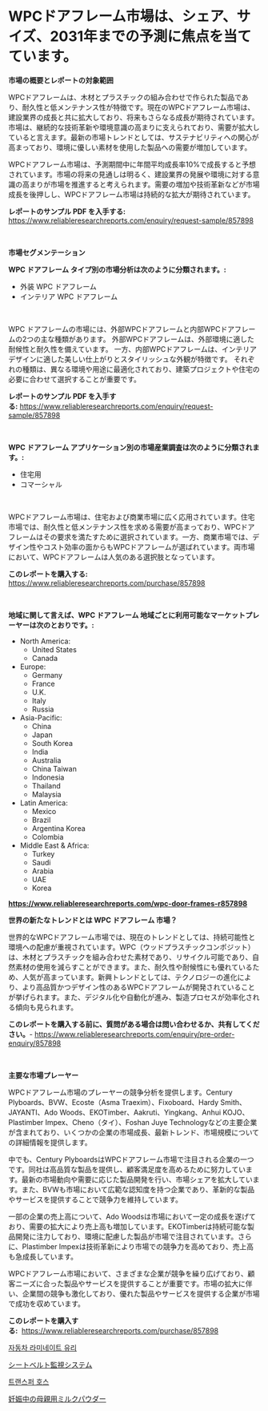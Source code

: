 <p><h1>WPCドアフレーム市場は、シェア、サイズ、2031年までの予測に焦点を当てています。</h1></p><p><strong>市場の概要とレポートの対象範囲</strong></p>
<p><p>WPCドアフレームは、木材とプラスチックの組み合わせで作られた製品であり、耐久性と低メンテナンス性が特徴です。現在のWPCドアフレーム市場は、建設業界の成長と共に拡大しており、将来もさらなる成長が期待されています。市場は、継続的な技術革新や環境意識の高まりに支えられており、需要が拡大していると言えます。最新の市場トレンドとしては、サステナビリティへの関心が高まっており、環境に優しい素材を使用した製品への需要が増加しています。</p><p>WPCドアフレーム市場は、予測期間中に年間平均成長率10%で成長すると予想されています。市場の将来の見通しは明るく、建設業界の発展や環境に対する意識の高まりが市場を推進すると考えられます。需要の増加や技術革新などが市場成長を後押しし、WPCドアフレーム市場は持続的な拡大が期待されています。</p></p>
<p><strong>レポートのサンプル PDF を入手する:</strong> <a href="https://www.reliableresearchreports.com/enquiry/request-sample/857898">https://www.reliableresearchreports.com/enquiry/request-sample/857898</a></p>
<p>&nbsp;</p>
<p><strong>市場セグメンテーション</strong></p>
<p><strong>WPC ドアフレーム タイプ別の市場分析は次のように分類されます。:</strong></p>
<p><ul><li>外装 WPC ドアフレーム</li><li>インテリア WPC ドアフレーム</li></ul></p>
<p>&nbsp;</p>
<p><p>WPC ドアフレームの市場には、外部WPCドアフレームと内部WPCドアフレームの2つの主な種類があります。 外部WPCドアフレームは、外部環境に適した耐候性と耐久性を備えています。 一方、内部WPCドアフレームは、インテリアデザインに適した美しい仕上がりとスタイリッシュな外観が特徴です。 それぞれの種類は、異なる環境や用途に最適化されており、建築プロジェクトや住宅の必要に合わせて選択することが重要です。</p></p>
<p><strong>レポートのサンプル PDF を入手する:</strong>&nbsp;<a href="https://www.reliableresearchreports.com/enquiry/request-sample/857898">https://www.reliableresearchreports.com/enquiry/request-sample/857898</a></p>
<p>&nbsp;</p>
<p><strong> WPC ドアフレーム アプリケーション別の市場産業調査は次のように分類されます。:</strong></p>
<p><ul><li>住宅用</li><li>コマーシャル</li></ul></p>
<p>&nbsp;</p>
<p><p>WPCドアフレーム市場は、住宅および商業市場に広く応用されています。住宅市場では、耐久性と低メンテナンス性を求める需要が高まっており、WPCドアフレームはその要求を満たすために選択されています。一方、商業市場では、デザイン性やコスト効率の面からもWPCドアフレームが選ばれています。両市場において、WPCドアフレームは人気のある選択肢となっています。</p></p>
<p><strong>このレポートを購入する:</strong>&nbsp; <a href="https://www.reliableresearchreports.com/purchase/857898">https://www.reliableresearchreports.com/purchase/857898</a></p>
<p>&nbsp;</p>
<p><strong>地域に関して言えば、WPC ドアフレーム 地域ごとに利用可能なマーケットプレーヤーは次のとおりです。:</strong></p>
<p><ul>
    <li>
        North America:
        <ul>
            <li>United States</li>
            <li>Canada</li>
        </ul>
    </li>
    <li>
        Europe:
        <ul>
            <li>Germany</li>
            <li>France</li>
            <li>U.K.</li>
            <li>Italy</li>
            <li>Russia</li>
        </ul>
    </li>
    <li>
        Asia-Pacific:
        <ul>
            <li>China</li>
            <li>Japan</li>
            <li>South Korea</li>
            <li>India</li>
            <li>Australia</li>
            <li>China Taiwan</li>
            <li>Indonesia</li>
            <li>Thailand</li>
            <li>Malaysia</li>
        </ul>
    </li>
    <li>
        Latin America:
        <ul>
            <li>Mexico</li>
            <li>Brazil</li>
            <li>Argentina Korea</li>
            <li>Colombia</li>
        </ul>
    </li>
    <li>
        Middle East & Africa:
        <ul>
            <li>Turkey</li>
            <li>Saudi</li>
            <li>Arabia</li>
            <li>UAE</li>
            <li>Korea</li>
        </ul>
    </li>
    </ul></p>
<p><strong><a href="https://www.reliableresearchreports.com/wpc-door-frames-r857898">https://www.reliableresearchreports.com/wpc-door-frames-r857898</a></strong>&nbsp;</p>
<p><strong>世界の新たなトレンドとは WPC ドアフレーム 市場？</strong></p>
<p><p>世界的なWPCドアフレーム市場では、現在のトレンドとしては、持続可能性と環境への配慮が重視されています。WPC（ウッドプラスチックコンポジット）は、木材とプラスチックを組み合わせた素材であり、リサイクル可能であり、自然素材の使用を減らすことができます。また、耐久性や耐候性にも優れているため、人気が高まっています。新興トレンドとしては、テクノロジーの進化により、より高品質かつデザイン性のあるWPCドアフレームが開発されていることが挙げられます。また、デジタル化や自動化が進み、製造プロセスが効率化される傾向も見られます。</p></p>
<p><strong>このレポートを購入する前に、質問がある場合は問い合わせるか、共有してください。</strong>- <a href="https://www.reliableresearchreports.com/enquiry/pre-order-enquiry/857898">https://www.reliableresearchreports.com/enquiry/pre-order-enquiry/857898</a></p>
<p>&nbsp;</p>
<p><strong>主要な市場プレーヤー</strong></p>
<p><p>WPCドアフレーム市場のプレーヤーの競争分析を提供します。Century Plyboards、BVW、Ecoste（Asma Traexim）、Fixoboard、Hardy Smith、JAYANTI、Ado Woods、EKOTimber、Aakruti、Yingkang、Anhui KOJO、Plastimber Impex、Cheno（タイ）、Foshan Juye Technologyなどの主要企業が含まれており、いくつかの企業の市場成長、最新トレンド、市場規模についての詳細情報を提供します。</p><p>中でも、Century PlyboardsはWPCドアフレーム市場で注目される企業の一つです。同社は高品質な製品を提供し、顧客満足度を高めるために努力しています。最新の市場動向や需要に応じた製品開発を行い、市場シェアを拡大しています。また、BVWも市場において広範な認知度を持つ企業であり、革新的な製品やサービスを提供することで競争力を維持しています。</p><p>一部の企業の売上高について、Ado Woodsは市場において一定の成長を遂げており、需要の拡大により売上高も増加しています。EKOTimberは持続可能な製品開発に注力しており、環境に配慮した製品が市場で注目されています。さらに、Plastimber Impexは技術革新により市場での競争力を高めており、売上高も急成長しています。</p><p>WPCドアフレーム市場において、さまざまな企業が競争を繰り広げており、顧客ニーズに合った製品やサービスを提供することが重要です。市場の拡大に伴い、企業間の競争も激化しており、優れた製品やサービスを提供する企業が市場で成功を収めています。</p></p>
<p><strong>このレポートを購入する:</strong>&nbsp;&nbsp;<a href="https://www.reliableresearchreports.com/purchase/857898">https://www.reliableresearchreports.com/purchase/857898</a></p>
<p><p><a href="https://medium.com/@hulk678678/%EC%9E%90%EB%8F%99%EC%B0%A8-%EB%9D%BC%EB%AF%B8%EB%84%A4%EC%9D%B4%ED%8A%B8-%EC%9C%A0%EB%A6%AC-%EC%8B%9C%EC%9E%A5-%EA%B7%9C%EB%AA%A8%EB%8A%94-%EA%B8%80%EB%A1%9C%EB%B2%8C-%EC%82%B0%EC%97%85%EC%97%90%EC%84%9C-%EC%B5%9C%EC%A0%81%EC%9D%98-%EB%A7%88%EC%BC%80%ED%8C%85-%EC%B1%84%EB%84%90%EC%9D%84-%EB%B3%B4%EC%97%AC%EC%A4%8D%EB%8B%88%EB%8B%A4-583db4f1948d">자동차 라미네이트 유리</a></p><p><a href="https://medium.com/@lauriank/%E3%82%B7%E3%83%BC%E3%83%88%E3%83%99%E3%83%AB%E3%83%88%E7%9B%A3%E8%A6%96%E3%82%B7%E3%82%B9%E3%83%86%E3%83%A0%E3%81%AE%E5%B8%82%E5%A0%B4%E5%B1%95%E6%9C%9B-%E6%A5%AD%E7%95%8C%E6%A6%82%E8%A6%81%E3%81%A8%E4%BA%88%E6%B8%AC-2024%E5%B9%B4%E3%81%8B%E3%82%892031%E5%B9%B4-80f097ff67e8">シートベルト監視システム</a></p><p><a href="https://medium.com/@bennyuigleyjks/2024%EB%85%84%EB%B6%80%ED%84%B0-2031%EB%85%84%EA%B9%8C%EC%A7%80%EC%9D%98-%EA%B8%B0%EA%B0%84%EC%97%90-%EB%8C%80%ED%95%B4-%EC%A0%84%EC%86%A1-%ED%98%B8%EC%8A%A4-%EC%8B%9C%EC%9E%A5-%EB%B6%84%EC%84%9D-%EB%B0%8F-%EA%B7%9C%EB%AA%A8-%EC%98%88%EC%B8%A1-72eb8e5fb557">트랜스퍼 호스</a></p><p><a href="https://medium.com/@carolynsparkly/%E5%A6%8A%E5%A8%A0%E4%B8%AD%E3%81%AE%E6%AF%8D%E8%A6%AA%E5%90%91%E3%81%91%E3%83%9F%E3%83%AB%E3%82%AF%E3%83%91%E3%82%A6%E3%83%80%E3%83%BC%E5%B8%82%E5%A0%B4-%E7%AB%B6%E4%BA%89%E5%88%86%E6%9E%90-%E5%B8%82%E5%A0%B4%E3%83%88%E3%83%AC%E3%83%B3%E3%83%89-2031%E5%B9%B4%E3%81%BE%E3%81%A7%E3%81%AE%E4%BA%88%E6%B8%AC-530d8cee085d">妊娠中の母親用ミルクパウダー</a></p></p>